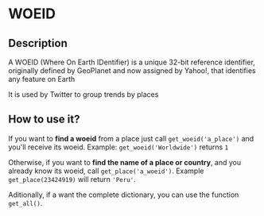 # WOEID

## Description

A WOEID (Where On Earth IDentifier) is a unique 32-bit reference identifier, originally defined by GeoPlanet and now assigned by Yahoo!, that identifies any feature on Earth

It is used by Twitter to group trends by places

## How to use it?

If you want to **find a woeid** from a place just call ```get_woeid('a_place')``` and you'll receive its woeid. Example:
```get_woeid('Worldwide')``` returns ```1```

Otherwise, if you want to **find the name of a place or country**, and you already know its woeid, call ```get_place('a_woeid')```. Example 
```get_place(23424919)``` will return ```'Peru'```.

Aditionally, if a want the complete dictionary, you can use the function ```get_all()```.

